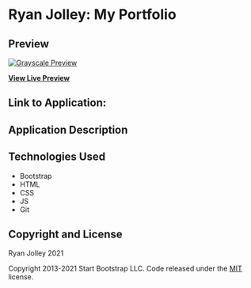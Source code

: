 # Ryan Jolley: My Portfolio

## Preview

[![Grayscale Preview](https://assets.startbootstrap.com/img/screenshots/themes/grayscale.png)](https://startbootstrap.github.io/startbootstrap-grayscale/)

**[View Live Preview](https://startbootstrap.github.io/startbootstrap-grayscale/)**

## Link to Application: 


## Application Description

## Technologies Used 

* Bootstrap
* HTML
* CSS
* JS
* Git

## Copyright and License

Ryan Jolley 2021

Copyright 2013-2021 Start Bootstrap LLC. Code released under the [MIT](https://github.com/StartBootstrap/startbootstrap-grayscale/blob/master/LICENSE) license.
